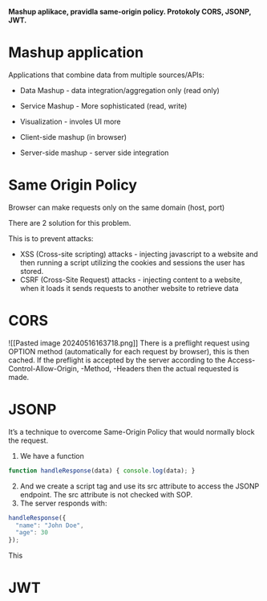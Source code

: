 **Mashup aplikace, pravidla same-origin policy. Protokoly CORS, JSONP, JWT.**

# Mashup application
Applications that combine data from multiple sources/APIs:
- Data Mashup - data integration/aggregation only (read only)
- Service Mashup - More sophisticated (read, write)
- Visualization - involes UI more

- Client-side mashup (in browser)
- Server-side mashup - server side integration

# Same Origin Policy
Browser can make requests only on the same domain (host, port)

There are 2 solution for this problem.

This is to prevent attacks:
- XSS (Cross-site scripting) attacks - injecting javascript to a website and then running a script utilizing the cookies and sessions the user has stored.
- CSRF (Cross-Site Request) attacks - injecting content to a website, when it loads it sends requests to another website to retrieve data
# CORS
![[Pasted image 20240516163718.png]]
There is a preflight request using OPTION method (automatically for each request by browser), this is then cached.
If the preflight is accepted by the server according to the Access-Control-Allow-Origin, -Method, -Headers then the actual requested is made.
# JSONP
It’s a technique to overcome Same-Origin Policy that would normally block the request.

1. We have a function 
```js
function handleResponse(data) { console.log(data); }
```
2. And we create a script tag and use its src attribute to access the JSONP endpoint. The src attribute is not checked with SOP.
3. The server responds with: 
```js
handleResponse({
  "name": "John Doe",
  "age": 30
});
```
This 
# JWT

